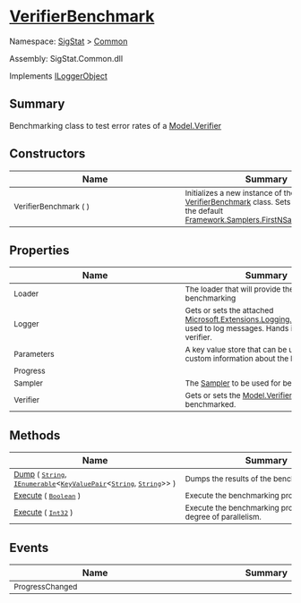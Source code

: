# [VerifierBenchmark](./VerifierBenchmark.md)

Namespace: [SigStat]() > [Common](./README.md)

Assembly: SigStat.Common.dll

Implements [ILoggerObject](./ILoggerObject.md)

## Summary
Benchmarking class to test error rates of a [Model.Verifier](https://github.com/hargitomi97/sigstat/blob/master/docs/md/SigStat/Common/Model/Verifier.md)

## Constructors

| Name | Summary | 
| --- | --- | 
| <sub>VerifierBenchmark (  )</sub><div style="width: 290px">| <sub>Initializes a new instance of the [VerifierBenchmark](https://github.com/hargitomi97/sigstat/blob/master/docs/md/SigStat/Common/VerifierBenchmark.md) class.  Sets the [Sampler](https://github.com/hargitomi97/sigstat/blob/master/docs/md/SigStat/Common/Sampler.md) to the default [Framework.Samplers.FirstNSampler](https://github.com/hargitomi97/sigstat/blob/master/docs/md/SigStat/Common/Framework/Samplers/FirstNSampler.md).</sub><div style="width: 290px">| <br>


## Properties

| Name | Summary | 
| --- | --- | 
| <sub>Loader</sub><div style="width: 290px">| <sub>The loader that will provide the database for benchmarking</sub><div style="width: 290px">| <br>
| <sub>Logger</sub><div style="width: 290px">| <sub>Gets or sets the attached [Microsoft.Extensions.Logging.ILogger](https://docs.microsoft.com/en-us/dotnet/api/Microsoft.Extensions.Logging.ILogger) object used to log messages. Hands it over to the verifier.</sub><div style="width: 290px">| <br>
| <sub>Parameters</sub><div style="width: 290px">| <sub>A key value store that can be used to store custom information about the benchmark</sub><div style="width: 290px">| <br>
| <sub>Progress</sub><div style="width: 290px">| <sub></sub><div style="width: 290px">| <br>
| <sub>Sampler</sub><div style="width: 290px">| <sub>The [Sampler](https://github.com/hargitomi97/sigstat/blob/master/docs/md/SigStat/Common/Sampler.md) to be used for benchmarking</sub><div style="width: 290px">| <br>
| <sub>Verifier</sub><div style="width: 290px">| <sub>Gets or sets the [Model.Verifier](https://github.com/hargitomi97/sigstat/blob/master/docs/md/SigStat/Common/Model/Verifier.md) to be benchmarked.</sub><div style="width: 290px">| <br>


## Methods

| Name | Summary | 
| --- | --- | 
| <sub>[Dump](./Methods/VerifierBenchmark-100663370.md) ( [`String`](https://docs.microsoft.com/en-us/dotnet/api/System.String), [`IEnumerable`](https://docs.microsoft.com/en-us/dotnet/api/System.Collections.Generic.IEnumerable-1)\<[`KeyValuePair`](https://docs.microsoft.com/en-us/dotnet/api/System.Collections.Generic.KeyValuePair-2)\<[`String`](https://docs.microsoft.com/en-us/dotnet/api/System.String), [`String`](https://docs.microsoft.com/en-us/dotnet/api/System.String)>> )</sub><div style="width: 290px">| <sub>Dumps the results of the benchmark in a file.</sub><div style="width: 290px">| <br>
| <sub>[Execute](./Methods/VerifierBenchmark-100663382.md) ( [`Boolean`](https://docs.microsoft.com/en-us/dotnet/api/System.Boolean) )</sub><div style="width: 290px">| <sub>Execute the benchmarking process.</sub><div style="width: 290px">| <br>
| <sub>[Execute](./Methods/VerifierBenchmark-100663383.md) ( [`Int32`](https://docs.microsoft.com/en-us/dotnet/api/System.Int32) )</sub><div style="width: 290px">| <sub>Execute the benchmarking process with a degree of parallelism.</sub><div style="width: 290px">| <br>


## Events

| Name | Summary | 
| --- | --- | 
| <sub>ProgressChanged</sub><div style="width: 290px">| <sub></sub><div style="width: 290px">| <br>


